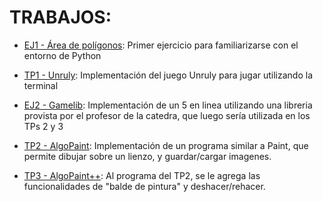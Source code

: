 # TRABAJOS:
- [EJ1 - Área de polígonos](https://algoritmos1rw.ddns.net/ej1): Primer ejercicio para familiarizarse con el entorno de Python

- [TP1 - Unruly](https://algoritmos1rw.ddns.net/tps/2023-c1/tp1): Implementación del juego Unruly para jugar utilizando la terminal

- [EJ2 - Gamelib](https://algoritmos1rw.ddns.net/ej2): Implementación de un 5 en linea utilizando una libreria provista por el profesor de la catedra, que luego sería utilizada en los TPs 2 y 3

- [TP2 - AlgoPaint](https://algoritmos1rw.ddns.net/tps/2023-c1/tp2): Implementación de un programa similar a Paint, que permite dibujar sobre un lienzo, y guardar/cargar imagenes.

- [TP3 - AlgoPaint++](https://algoritmos1rw.ddns.net/tps/2023-c1/tp3): Al programa del TP2, se le agrega las funcionalidades de "balde de pintura" y deshacer/rehacer.
